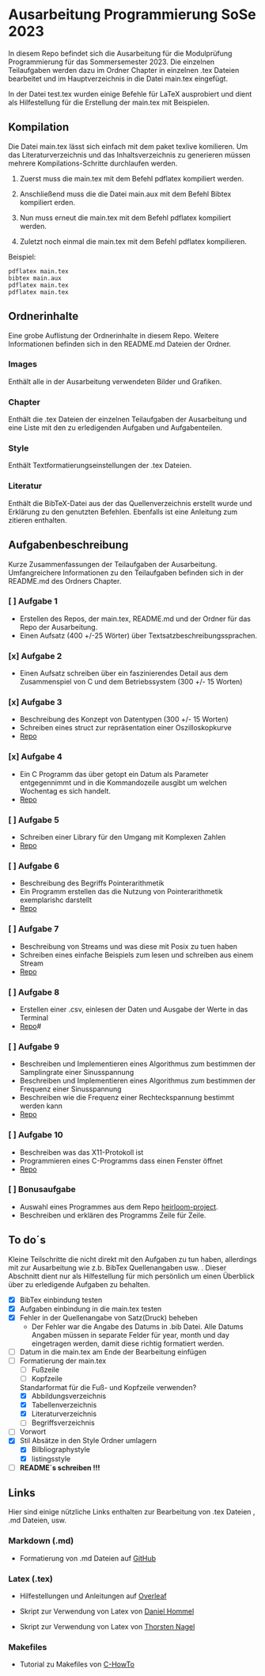 # Ausarbeitung Programmierung SoSe 2023
In diesem Repo befindet sich die Ausarbeitung für die Modulprüfung Programmierung für das Sommersemester 2023. Die einzelnen Teilaufgaben werden dazu im Ordner Chapter in einzelnen .tex Dateien bearbeitet und im Hauptverzeichnis in die Datei main.tex eingefügt. 

In der Datei test.tex wurden einige Befehle für LaTeX ausprobiert und dient als Hilfestellung für die Erstellung der main.tex mit Beispielen.


## Kompilation
Die Datei main.tex lässt sich einfach mit dem paket texlive komilieren. Um das Literaturverzeichnis und das Inhaltsverzeichnis zu generieren müssen mehrere Kompilations-Schritte durchlaufen werden.

1. Zuerst muss die main.tex mit dem Befehl pdflatex kompiliert werden.

2. Anschließend muss die die Datei main.aux mit dem Befehl Bibtex kompiliert erden.

3. Nun muss erneut die main.tex mit dem Befehl pdflatex kompiliert werden.
	
4. Zuletzt noch einmal die main.tex mit dem Befehl pdflatex kompilieren.

Beispiel:
```
pdflatex main.tex
bibtex main.aux
pdflatex main.tex
pdflatex main.tex
```
	

## Ordnerinhalte
Eine grobe Auflistung der Ordnerinhalte in diesem Repo. Weitere Informationen befinden sich in den README.md Dateien der Ordner.

### Images
Enthält alle in der Ausarbeitung verwendeten Bilder und Grafiken.

### Chapter
Enthält die .tex Dateien der einzelnen Teilaufgaben der Ausarbeitung und eine Liste mit den zu erledigenden Aufgaben und Aufgabenteilen.

### Style
Enthält Textformatierungseinstellungen der .tex Dateien.

### Literatur
Enthält die BibTeX-Datei aus der das Quellenverzeichnis erstellt wurde und Erklärung zu den genutzten Befehlen. Ebenfalls ist eine Anleitung zum zitieren enthalten.


## Aufgabenbeschreibung
Kurze Zusammenfassungen der Teilaufgaben der Ausarbeitung.
Umfangreichere Informationen zu den Teilaufgaben befinden sich in der README.md des Ordners Chapter.

### [ ] Aufgabe 1
- Erstellen des Repos, der main.tex, README.md und der Ordner für das Repo der Ausarbeitung.
- Einen Aufsatz (400 +/-25 Wörter) über Textsatzbeschreibungssprachen.

### [x] Aufgabe 2
- Einen Aufsatz schreiben über ein faszinierendes Detail aus dem Zusammenspiel von C und dem Betriebssystem (300 +/- 15 Worten)

### [x] Aufgabe 3
- Beschreibung des Konzept von Datentypen (300 +/- 15 Worten)
- Schreiben eines struct zur repräsentation einer Oszilloskopkurve
- [Repo](https://gitlab.thga.de/daniel.krueger/pruefung_sose_2023_aufgabe_3_struct)

### [x] Aufgabe 4
- Ein C Programm das über getopt ein Datum als Parameter entgegennimmt und in die Kommandozeile ausgibt um welchen Wochentag es sich handelt.
- [Repo](https://gitlab.thga.de/daniel.krueger/pruefung_sose_2023_aufgabe_4_getopt)

### [ ] Aufgabe 5
- Schreiben einer Library für den Umgang mit Komplexen Zahlen
- [Repo](https://gitlab.thga.de/daniel.krueger/pruefung_sose_2023_aufgabe_5_librarys)

### [ ] Aufgabe 6
- Beschreibung des Begriffs Pointerarithmetik
- Ein Programm erstellen das die Nutzung von Pointerarithmetik exemplarishc darstellt
- [Repo](https://gitlab.thga.de/daniel.krueger/pruefung_sose_2023_aufgabe_6_pointer)

### [ ] Aufgabe 7
- Beschreibung von Streams und was diese mit Posix zu tuen haben
- Schreiben eines einfache Beispiels zum lesen und schreiben aus einem Stream
 - [Repo](https://gitlab.thga.de/daniel.krueger/pruefung_sose_2023_aufgabe_7_streams)

### [ ] Aufgabe 8
- Erstellen einer .csv,  einlesen der Daten und Ausgabe der Werte in das Terminal
- [Repo](https://gitlab.thga.de/daniel.krueger/pruefung_sose_2023_aufgabe_8_csv)#

### [ ] Aufgabe 9
- Beschreiben und Implementieren eines Algorithmus zum bestimmen der Samplingrate einer Sinusspannung
- Beschreiben und Implementieren eines Algorithmus zum bestimmen der Frequenz einer Sinusspannung 
- Beschreiben wie die Frequenz einer Rechteckspannung bestimmt werden kann
- [Repo](https://gitlab.thga.de/daniel.krueger/pruefung_sose_2023_aufgabe_9_algorithmen)

### [ ] Aufgabe 10
- Beschreiben was das X11-Protokoll ist 
- Programmieren eines C-Programms dass einen Fenster öffnet 
- [Repo](https://gitlab.thga.de/daniel.krueger/pruefung_sose_2023_aufgabe_10_gui)

### [ ] Bonusaufgabe 
- Auswahl eines Programmes aus dem Repo [heirloom-project](https://github.com/ryanwoodsmall/heirloom-project/tree/musl/heirloom).
- Beschreiben und erklären des Programms Zeile für Zeile.

## To do´s 
Kleine Teilschritte die nicht direkt mit den Aufgaben zu tun haben, allerdings mit zur Ausarbeitung wie z.b. BibTex Quellenangaben usw. . Dieser Abschnitt dient nur als Hilfestellung für mich persönlich um einen Überblick über zu erledigende Aufgaben zu behalten.

- [x] BibTex einbindung testen
- [x] Aufgaben einbindung in die main.tex testen
- [x] Fehler in der Quellenangabe von Satz(Druck) beheben 
	- Der Fehler war die Angabe des Datums in .bib Datei. Alle Datums Angaben müssen in separate Felder für year, month und day eingetragen werden, damit diese richtig formatiert werden.
- [ ] Datum in die main.tex am Ende der Bearbeitung einfügen
- [ ] Formatierung der main.tex 
	- [ ] Fußzeile 
	- [ ] Kopfzeile

	Standarformat für die Fuß- und Kopfzeile verwenden?
	- [x] Abbildungsverzeichnis
	- [x] Tabellenverzeichnis
	- [x] Literaturverzeichnis 
	- [ ] Begriffsverzeichnis
- [ ] Vorwort
- [x] Stil Absätze in den Style Ordner umlagern
	- [x] Bilbliographystyle
	- [x] listingsstyle

- [ ] **README´s schreiben !!!**
## Links
Hier sind einige nützliche Links enthalten zur Bearbeitung von .tex Dateien , .md Dateien, usw. 

### Markdown (.md)

- Formatierung von .md Dateien auf [GitHub](https://docs.github.com/de/get-started/writing-on-github/getting-started-with-writing-and-formatting-on-github/basic-writing-and-formatting-syntax)

### Latex (.tex)

- Hilfestellungen und Anleitungen auf [Overleaf](https://www.overleaf.com/learn)

- Skript zur Verwendung von Latex von [Daniel Hommel](https://www2.hs-esslingen.de/~dhommel/skript.pdf)

- Skript zur Verwendung von Latex von [Thorsten Nagel](http://astro.uni-tuebingen.de/~nagel/pub/Kolleg/Latex/DOKU/Latexkurs_Skript.pdf)

### Makefiles
- Tutorial zu Makefiles von [C-HowTo](https://www.c-howto.de/tutorial/makefiles/)
